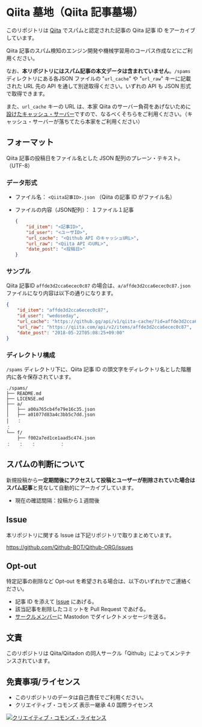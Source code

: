 # Qiita 墓地（Qiita 記事墓場）

このリポジトリは [Qiita](https://qiita.com/) でスパムと認定された記事の Qiita 記事 ID をアーカイブしています。

Qiita 記事のスパム検知のエンジン開発や機械学習用のコーパス作成などにご利用ください。

なお、**本リポジトリにはスパム記事の本文データは含まれていません**。`/spams` ディレクトリにある各JSON ファイルの "`url_cache`" や "`url_raw`" キーに記載された URL 先の API を通して別途取得ください。いずれの API も JSON 形式で取得できます。

また、`url_cache` キーの URL は、本家 Qiita のサーバー負荷をあげないために[設けたキャッシュ・サーバー](https://github.com/Qithub-BOT/Qithub-ORG/tree/master/api/v1/qiita-cache)ですので、なるべくそちらをご利用ください。（キャッシュ・サーバーが落ちてたら本家をご利用ください）

## フォーマット

Qiita 記事の投稿日をファイル名とした JSON 配列のプレーン・テキスト。（UTF-8）

### データ形式

- ファイル名：
    `<Qiita記事ID>.json` （Qiita の記事 ID がファイル名）

- ファイルの内容（JSON配列）：
    １ファイル１記事
    ```json
    {
        "id_item": "<記事ID>",
        "id_user": "<ユーザID>",
        "url_cache": "<Qithub API のキャッシュURL>",
        "url_raw": "<Qiita API のURL>",
        "date_post": "<投稿日>"
    }
    ```
### サンプル

Qiita 記事ID `affde3d2cca6ecec0c87` の場合は、`a/affde3d2cca6ecec0c87.json` ファイルになり内容は以下の通りになります。

```json
{
    "id_item": "affde3d2cca6ecec0c87",
    "id_user": "wedoseday",
    "url_cache": "https://qithub.gq/api/v1/qiita-cache/?id=affde3d2cca6ecec0c87",
    "url_raw": "https://qiita.com/api/v2/items/affde3d2cca6ecec0c87",
    "date_post": "2018-05-22T05:08:25+09:00"
}
```

### ディレクトリ構成

`/spams` ディレクトリ下に、Qiita 記事 ID の頭文字をディレクトリ名とした階層内に各々保存されています。

```
./spams/
├── README.md
├── LICENSE.md
├── a/
│   ├── a00a765cb4fe79e16c35.json
│   ├── a01077d83a4c3bb5c7dd.json
│   ：
：
└── f/
    ├── f002a7ed1ce1aad5c474.json
：   ：   ：         ：
```

## スパムの判断について

新規投稿から**一定期間後にアクセスして投稿とユーザーが削除されていた場合はスパム記事**と見なして自動的にアーカイブしています。

- 現在の確認間隔：投稿から１週間後

## Issue

本リポジトリに関する Issue は下記リポジトリで取りまとめています。

https://github.com/Qithub-BOT/Qithub-ORG/issues

## Opt-out

特定記事の削除など Opt-out を希望される場合は、以下のいずれかでご連絡ください。

- 記事 ID を添えて [Issue](https://github.com/Qithub-BOT/Qithub-ORG/issues) にあげる。
- 該当記事を削除したコミットを Pull Request であげる。
- [サークルメンバー](https://github.com/Qithub-BOT/Qithub-ORG/blob/master/MEMBERS.md)に Mastodon でダイレクトメッセージを送る。

## 文責

このリポジトリは Qiita/Qiitadon の同人サークル「Qithub」によってメンテナンスされています。

## 免責事項/ライセンス

- このリポジトリのデータは自己責任でご利用ください。
- クリエイティブ・コモンズ 表示ー継承 4.0 国際ライセンス

<a rel="license" href="http://creativecommons.org/licenses/by-sa/4.0/"><img alt="クリエイティブ・コモンズ・ライセンス" style="border-width:0" src="https://i.creativecommons.org/l/by-sa/4.0/88x31.png" /></a>

